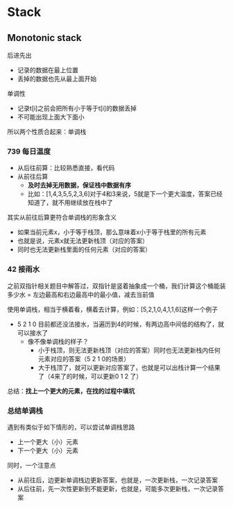 # Stack

## Monotonic stack

后进先出
- 记录的数据在最上位置
- 丢掉的数据也先从最上面开始

单调性
- 记录t[i]之前会把所有小于等于t[i]的数据丢掉
- 不可能出现上面大下面小

所以两个性质合起来：单调栈

### 739 每日温度

- 从后往前算：比较熟悉直接，看代码
- 从前往后算
  - **及时去掉无用数据，保证栈中数据有序**
  - 比如：[1,4,3,5,5,2,3,6]对于4和3来说，5就是下一个更大温度，答案已经知道了，就不用继续放在栈中了

其实从前往后算更符合单调栈的形象含义

- 如果当前元素x，小于等于栈顶，那么意味着x小于等于栈里的所有元素
- 也就是说，元素x就无法更新栈顶（对应的答案）
- 同时也无法更新栈里面的任何元素（对应的答案）

### 42 接雨水

之前双指针相关题目中解答过，双指针是竖着抽象成一个桶，我们计算这个桶能装多少水 = 左边最高和右边最高中的最小值，减去当前值

使用单调栈，相当于横着看，横着去计算，例如：[5,2,1,0,4,1,1,6]这样一个例子

- 5 2 1 0 目前都还没法接水，当遍历到4的时候，有两边高中间低的结构了，就可以接水了
  - 像不像单调栈的样子？
    - 小于栈顶，则无法更新栈顶（对应的答案）同时也无法更新栈内任何元素对应的答案（5 2 1 0的场景）
    - 大于栈顶了，就可以更新对应答案了，也就是可以出栈计算一个结果了（4来了的时候，可以更新0 1 2 了）

总结：**找上一个更大的元素，在找的过程中填坑**

### 总结单调栈

遇到有类似于如下情形的，可以尝试单调栈思路
- 上一个更大（小）元素
- 下一个更大（小）元素

同时，一个注意点
- 从前往后，边更新单调栈边更新答案，也就是，一次更新栈，一次记录答案
- 从后往前，先一次性更新到不能更新，也就是，可能多次更新栈，一次记录答案
